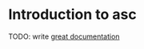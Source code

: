 # Introduction to asc

TODO: write [great documentation](http://jacobian.org/writing/great-documentation/what-to-write/)
